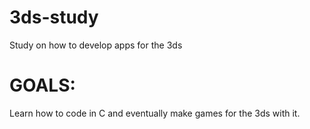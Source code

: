 # 3ds-study
Study on how to develop apps for the 3ds

# GOALS:
Learn how to code in C and eventually make games for the 3ds with it.
